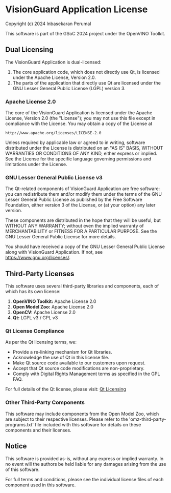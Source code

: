 # VisionGuard Application License

Copyright (c) 2024 Inbasekaran Perumal

This software is part of the GSoC 2024 project under the OpenVINO Toolkit.

## Dual Licensing

The VisionGuard Application is dual-licensed:

1. The core application code, which does not directly use Qt, is licensed under the Apache License, Version 2.0.
2. The parts of the application that directly use Qt are licensed under the GNU Lesser General Public License (LGPL) version 3.

### Apache License 2.0

The core of the VisionGuard Application is licensed under the Apache License, Version 2.0 (the "License");
you may not use this file except in compliance with the License.
You may obtain a copy of the License at

    http://www.apache.org/licenses/LICENSE-2.0

Unless required by applicable law or agreed to in writing, software
distributed under the License is distributed on an "AS IS" BASIS,
WITHOUT WARRANTIES OR CONDITIONS OF ANY KIND, either express or implied.
See the License for the specific language governing permissions and
limitations under the License.

### GNU Lesser General Public License v3

The Qt-related components of VisionGuard Application are free software: you can redistribute them and/or modify
them under the terms of the GNU Lesser General Public License as published by
the Free Software Foundation, either version 3 of the License, or
(at your option) any later version.

These components are distributed in the hope that they will be useful,
but WITHOUT ANY WARRANTY; without even the implied warranty of
MERCHANTABILITY or FITNESS FOR A PARTICULAR PURPOSE.  See the
GNU Lesser General Public License for more details.

You should have received a copy of the GNU Lesser General Public License
along with VisionGuard Application. If not, see <https://www.gnu.org/licenses/>.

## Third-Party Licenses

This software uses several third-party libraries and components, each of which has its own license:

1. **OpenVINO Toolkit:** Apache License 2.0
2. **Open Model Zoo:** Apache License 2.0
3. **OpenCV:** Apache License 2.0
4. **Qt:** LGPL v3 / GPL v3

### Qt License Compliance

As per the Qt licensing terms, we:

- Provide a re-linking mechanism for Qt libraries.
- Acknowledge the use of Qt in this license file.
- Make Qt source code available to our customers upon request.
- Accept that Qt source code modifications are non-proprietary.
- Comply with Digital Rights Management terms as specified in the GPL FAQ.

For full details of the Qt license, please visit: [Qt Licensing](https://www.qt.io/licensing/)

### Other Third-Party Components

This software may include components from the Open Model Zoo, which are subject to their respective licenses. Please refer to the 'omz-third-party-programs.txt' file included with this software for details on these components and their licenses.

## Notice

This software is provided as-is, without any express or implied warranty. In no event will the authors be held liable for any damages arising from the use of this software.

For full terms and conditions, please see the individual license files of each component used in this software.